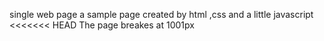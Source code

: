 single web page
 a sample page created by html ,css and a little javascript
<<<<<<< HEAD
 The page breakes at 1001px

